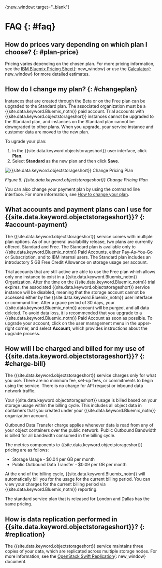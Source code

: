 {:new_window: target="_blank"}

# FAQ {: #faq} 


## How do prices vary depending on which plan I choose? {: #plan-price}
Pricing varies depending on the chosen plan. For more pricing information, see the [IBM Bluemix Pricing Sheet](https://console.ng.bluemix.net/pricing/){: new_window} or use the [Calculator](https://console.ng.bluemix.net/?direct=classic/#/pricing/cloudOEPaneId=pricing&paneId=pricingSheet){: new_window} for more detailed estimates.

## How do I change my plan? {: #changeplan}  
Instances that are created through the Beta or on the Free plan can be upgraded to the Standard plan. The associated organization must be a {{site.data.keyword.Bluemix_notm}} paid account. Trial accounts with {{site.data.keyword.objectstorageshort}} instances cannot be upgraded to the Standard plan, and instances on the Standard plan cannot be downgraded to other plans. When you upgrade, your service instance and customer data are moved to the new plan.

To ugrade your plan:
1.	In the {{site.data.keyword.objectstorageshort}} user interface, click **Plan**.
2.	Select **Standard** as the new plan and then click **Save**.

![{{site.data.keyword.objectstorageshort}} Change Pricing Plan](images/Change_plan.png)

*Figure 5. {{site.data.keyword.objectstorageshort}} Change Pricing Plan*

You can also change your payment plan by using the command line interface. For more information, see [How to change your plan](../../pricing/index.html#changing).


## What accounts and payment plans can I use for {{site.data.keyword.objectstorageshort}}? {: #account-payment}
The {{site.data.keyword.objectstorageshort}} service comes with multiple plan options. As of our general availability release, two plans are currently offered, Standard and Free. The Standard plan is available only to {{site.data.keyword.Bluemix_notm}} Paid Accounts, either Pay-As-You-Go or Subscription, and to IBM internal users. The Standard plan includes an introductory 5 GB Free Credit Allowance on storage usage per account.

Trial accounts that are still active are able to use the Free plan which allows only one instance to exist in a {{site.data.keyword.Bluemix_notm}} Organization. After the time on the {{site.data.keyword.Bluemix_notm}} trial expires, the associated {{site.data.keyword.objectstorageshort}} service instance will be disabled, meaning that the storage account cannot be accessed either by the {{site.data.keyword.Bluemix_notm}} user interface or command line. After a grace period of 30 days, your {{site.data.keyword.Bluemix_notm}} account will be purged, and all data deleted. To avoid data loss, it is recommended that you upgrade to a {{site.data.keyword.Bluemix_notm}} Paid Account as soon as possible. To upgrade your account, click on the user management menu in the upper-right corner, and select **Account**, which provides instructions about the upgrade process.


## How will I be charged and billed for my use of {{site.data.keyword.objectstorageshort}}? {: #charge-bill}

The {{site.data.keyword.objectstorageshort}} service charges only for what you use.  There are no minimum fee, set-up fees, or commitments to begin using the service. There is no charge for API request or inbound data network traffic.

Your {{site.data.keyword.objectstorageshort}} usage is billed based on your storage usage within the billing cycle. This includes all object data in containers that you created under your {{site.data.keyword.Bluemix_notm}} organization account. 

Outbound Data Transfer charge applies whenever data is read from any of your object containers over the public network. Public Outbound Bandwidth is billed for all bandwidth consumed in the billing cycle.

The metrics components to {{site.data.keyword.objectstorageshort}} pricing are as follows:
* Storage Usage  - $0.04 per GB per month
* Public Outbound Data Transfer  - $0.09 per GB per month 

At the end of the billing cycle, {{site.data.keyword.Bluemix_notm}} will automatically bill you for the usage for the current billing period. You can view your charges for the current billing period via {{site.data.keyword.Bluemix_notm}} reporting.

The standard service plan that is released for London and Dallas has the same pricing.

## How is data replication performed in {{site.data.keyword.objectstorageshort}}? {: #replication}
The {{site.data.keyword.objectstorageshort}} service maintains three copies of your data, which are replicated across multiple storage nodes. For more information, see the [OpenStack Swift Replication](http://docs.openstack.org/developer/swift/overview_replication.html){: new_window} document.

